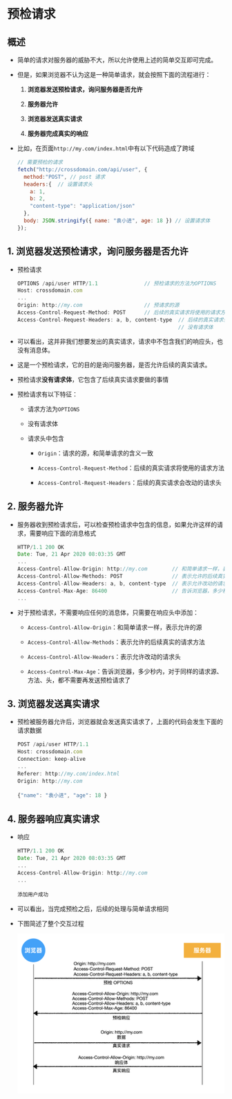 # 预检请求

## 概述

*   简单的请求对服务器的威胁不大，所以允许使用上述的简单交互即可完成。

*   但是，如果浏览器不认为这是一种简单请求，就会按照下面的流程进行：

    1.  **浏览器发送预检请求，询问服务器是否允许**

    2.  **服务器允许**

    3.  **浏览器发送真实请求**

    4.  **服务器完成真实的响应**

*   比如，在页面`http://my.com/index.html`中有以下代码造成了跨域

    ```javascript
    // 需要预检的请求
    fetch("http://crossdomain.com/api/user", {
      method:"POST", // post 请求
      headers:{  // 设置请求头
        a: 1,
        b: 2,
        "content-type": "application/json"
      },
      body: JSON.stringify({ name: "袁小进", age: 18 }) // 设置请求体
    });
    ```

## 1. 浏览器发送预检请求，询问服务器是否允许

*   预检请求

    ```javascript
    OPTIONS /api/user HTTP/1.1               // 预检请求的方法为OPTIONS
    Host: crossdomain.com
    ...
    Origin: http://my.com                    // 预请求的源
    Access-Control-Request-Method: POST      // 后续的真实请求将使用的请求方法
    Access-Control-Request-Headers: a, b, content-type  // 后续的真实请求会改动的请求头
                                                        // 没有请求体

    ```

*   可以看出，这并非我们想要发出的真实请求，请求中不包含我们的响应头，也没有消息体。

*   这是一个预检请求，它的目的是询问服务器，是否允许后续的真实请求。

*   预检请求**没有请求体**，它包含了后续真实请求要做的事情

*   预检请求有以下特征：

    *   请求方法为`OPTIONS`

    *   没有请求体

    *   请求头中包含

        *   `Origin`：请求的源，和简单请求的含义一致

        *   `Access-Control-Request-Method`：后续的真实请求将使用的请求方法

        *   `Access-Control-Request-Headers`：后续的真实请求会改动的请求头

## 2. 服务器允许

*   服务器收到预检请求后，可以检查预检请求中包含的信息，如果允许这样的请求，需要响应下面的消息格式

    ```javascript
    HTTP/1.1 200 OK
    Date: Tue, 21 Apr 2020 08:03:35 GMT
    ...
    Access-Control-Allow-Origin: http://my.com        // 和简单请求一样，表示允许的源
    Access-Control-Allow-Methods: POST                // 表示允许的后续真实的请求方法
    Access-Control-Allow-Headers: a, b, content-type  // 表示允许改动的请求头
    Access-Control-Max-Age: 86400                     // 告诉浏览器，多少秒内，对于同样的请求源、方法、头，都不需要再发送预检请求了
    ...
    ```

*   对于预检请求，不需要响应任何的消息体，只需要在响应头中添加：

    *   `Access-Control-Allow-Origin`：和简单请求一样，表示允许的源

    *   `Access-Control-Allow-Methods`：表示允许的后续真实的请求方法

    *   `Access-Control-Allow-Headers`：表示允许改动的请求头

    *   `Access-Control-Max-Age`：告诉浏览器，多少秒内，对于同样的请求源、方法、头，都不需要再发送预检请求了

## 3. 浏览器发送真实请求

*   预检被服务器允许后，浏览器就会发送真实请求了，上面的代码会发生下面的请求数据

    ```javascript
    POST /api/user HTTP/1.1
    Host: crossdomain.com
    Connection: keep-alive
    ...
    Referer: http://my.com/index.html
    Origin: http://my.com

    {"name": "袁小进", "age": 18 }
    ```

## 4. 服务器响应真实请求

*   响应

    ```javascript
    HTTP/1.1 200 OK
    Date: Tue, 21 Apr 2020 08:03:35 GMT
    ...
    Access-Control-Allow-Origin: http://my.com
    ...

    添加用户成功
    ```

*   可以看出，当完成预检之后，后续的处理与简单请求相同

*   下图简述了整个交互过程

    ![](image/image-20200421165913320_lzDCLEvfTJ.png)
